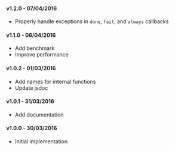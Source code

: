 #### v1.2.0 - 07/04/2016

- Properly handle exceptions in `done`, `fail`, and `always` callbacks

#### v1.1.0 - 06/04/2016

- Add benchmark
- Improve performance

#### v1.0.2 - 01/03/2016

- Add names for internal functions
- Update jsdoc

#### v1.0.1 - 31/03/2016

- Add documentation

#### v1.0.0 - 30/03/2016

- Initial implementation
